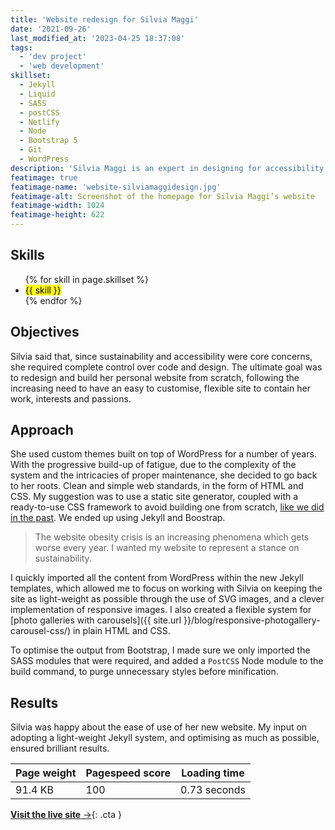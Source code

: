 ```yaml
---
title: 'Website redesign for Silvia Maggi'
date: '2021-09-26'
last_modified_at: '2023-04-25 18:37:08'
tags:
  - 'dev project'
  - 'web development'
skillset:
  - Jekyll
  - Liquid
  - SASS
  - postCSS
  - Netlify
  - Node
  - Bootstrap 5
  - Git
  - WordPress
description: 'Silvia Maggi is an expert in designing for accessibility and usability. Curator of the inspiration series ‘Design, Digested’.'
featimage: true
featimage-name: 'website-silviamaggidesign.jpg'
featimage-alt: Screenshot of the homepage for Silvia Maggi’s website
featimage-width: 1024
featimage-height: 622
---
```

## Skills

<ul class="list-inline">
  {% for skill in page.skillset %}
  <li><mark>{{ skill }}</mark></li>
  {% endfor %}
</ul>

## Objectives

Silvia said that, since sustainability and accessibility were core concerns, she required complete control over code and design. The ultimate goal was to redesign and build her personal website from scratch, following the increasing need to have an easy to customise, flexible site to contain her work, interests and passions.

## Approach

She used custom themes built on top of WordPress for a number of years. With the progressive build-up of fatigue, due to the complexity of the system and the intricacies of proper maintenance, she decided to go back to her roots. Clean and simple web standards, in the form of HTML and CSS. My suggestion was to use a static site generator, coupled with a ready-to-use CSS framework to avoid building one from scratch, [like we did in the past](/blog/a-modern-workflow-for-the-multi-device-web/). We ended up using Jekyll and Boostrap.

> The website obesity crisis is an increasing phenomena which gets worse every year. I wanted my website to represent a stance on sustainability.

I quickly imported all the content from WordPress within the new Jekyll templates, which allowed me to focus on working with Silvia on keeping the site as light-weight as possible through the use of SVG images, and a clever implementation of responsive images. I also created a flexible system for [photo galleries with carousels]({{ site.url }}/blog/responsive-photogallery-carousel-css/) in plain HTML and CSS.

To optimise the output from Bootstrap, I made sure we only imported the SASS modules that were required, and added a `PostCSS` Node module to the build command, to purge unnecessary styles before minification.

## Results

Silvia was happy about the ease of use of her new website. My input on adopting a light-weight Jekyll system, and optimising as much as possible, ensured brilliant results.

| Page weight | Pagespeed score | Loading time |
| ----------- | --------------- | ------------ |
| 91.4 KB     | 100             | 0.73 seconds |

[**Visit the live site**&nbsp;&rarr;](https://silviamaggidesign.com/){: .cta }